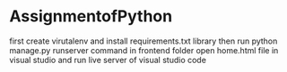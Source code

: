 # AssignmentofPython
first create virutalenv and install requirements.txt library
then run python manage.py runserver command
in frontend folder open home.html file in visual studio and run live server of visual studio code
